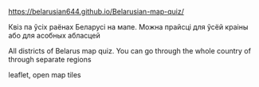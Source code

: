 https://belarusian644.github.io/Belarusian-map-quiz/

Квіз па ўсіх раёнах Беларусі на мапе. Можна прайсці для ўсёй краіны або для асобных абласцей

All districts of Belarus map quiz. You can go through the whole country of through separate regions

leaflet, open map tiles